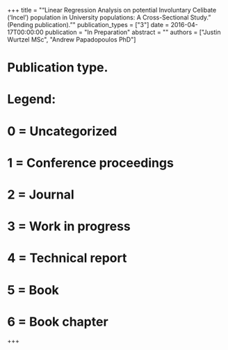 +++
title = "“Linear Regression Analysis on potential Involuntary Celibate (‘Incel’) population in University populations: A Cross-Sectional Study.” (Pending publication).”"
publication_types = ["3"]
date = 2016-04-17T00:00:00
publication = "In Preparation"
abstract = ""
authors = ["Justin Wurtzel MSc", "Andrew Papadopoulos PhD"]
# Publication type.
# Legend:
# 0 = Uncategorized
# 1 = Conference proceedings
# 2 = Journal
# 3 = Work in progress
# 4 = Technical report
# 5 = Book
# 6 = Book chapter

+++
